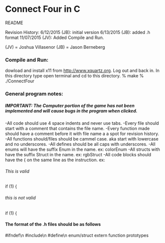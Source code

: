 # Connect Four in C
README

Revision History:
6/12/2015 (JB): initial version
6/13/2015 (JB): added .h format
11/07/2015 (JV): Added Compile and Run.

(JV) = Joshua Villasenor
(JB) = Jason Berneberg

### Compile and Run:
dowload and install x11 from http://www.xquartz.org.
Log out and back in.
In this directory type
open terminal and cd to this directory.
% make
% ./ConnectFour

### General program notes:
##### IMPORTANT: The Computer portion of the game has not been implemented and will cause bugs in the program when clicked.

-All code should use 4 space indents and never use tabs.
-Every file should start with a comment that contains the file name.
-Every function made should have a comment before it with file name a a spot for revision history.
-All functions should/files should be cammel case. aka start with lowercase and no underscores.
-All defines should be all caps with underscores.
-All enums will have the suffix Enum in the name. ex: colorEnum
-All structs with have the suffix Struct in the name. ex: rgbStruct
-All code blocks should have the { on the same line as the instruction.
  ex:
  ###### This is valid
  if (1) {

  ###### this is  not valid
  if (1)
  {
#### The format of the .h files should be as follows
\#ifndef\n
\#include\n
\#define\n
enum/struct
extern
function prototypes

